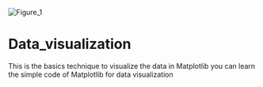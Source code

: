 ![Figure_1](https://user-images.githubusercontent.com/111914072/210756069-d3a306b4-4b9a-4621-9c6f-3d87cf5504b2.png)
# Data_visualization
This is the basics technique to visualize the data in Matplotlib
you can learn the simple code of Matplotlib for data visualization
